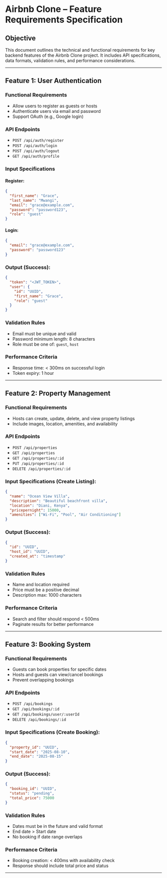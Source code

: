 # Airbnb Clone – Feature Requirements Specification

## Objective
This document outlines the technical and functional requirements for key backend features of the Airbnb Clone project. It includes API specifications, data formats, validation rules, and performance considerations.

---

## Feature 1: User Authentication

### Functional Requirements
- Allow users to register as guests or hosts
- Authenticate users via email and password
- Support OAuth (e.g., Google login)

### API Endpoints
- `POST /api/auth/register`
- `POST /api/auth/login`
- `POST /api/auth/logout`
- `GET /api/auth/profile`

### Input Specifications
#### Register:
```json
{
  "first_name": "Grace",
  "last_name": "Mwangi",
  "email": "grace@example.com",
  "password": "password123",
  "role": "guest"
}
```

#### Login:
```json
{
  "email": "grace@example.com",
  "password": "password123"
}
```

### Output (Success):
```json
{
  "token": "<JWT_TOKEN>",
  "user": {
    "id": "UUID",
    "first_name": "Grace",
    "role": "guest"
  }
}
```

### Validation Rules
- Email must be unique and valid
- Password minimum length: 8 characters
- Role must be one of: `guest`, `host`

### Performance Criteria
- Response time: < 300ms on successful login
- Token expiry: 1 hour

---

## Feature 2: Property Management

### Functional Requirements
- Hosts can create, update, delete, and view property listings
- Include images, location, amenities, and availability

### API Endpoints
- `POST /api/properties`
- `GET /api/properties`
- `GET /api/properties/:id`
- `PUT /api/properties/:id`
- `DELETE /api/properties/:id`

### Input Specifications (Create Listing):
```json
{
  "name": "Ocean View Villa",
  "description": "Beautiful beachfront villa",
  "location": "Diani, Kenya",
  "pricepernight": 15000,
  "amenities": ["Wi-Fi", "Pool", "Air Conditioning"]
}
```

### Output (Success):
```json
{
  "id": "UUID",
  "host_id": "UUID",
  "created_at": "timestamp"
}
```

### Validation Rules
- Name and location required
- Price must be a positive decimal
- Description max: 1000 characters

### Performance Criteria
- Search and filter should respond < 500ms
- Paginate results for better performance

---

## Feature 3: Booking System

### Functional Requirements
- Guests can book properties for specific dates
- Hosts and guests can view/cancel bookings
- Prevent overlapping bookings

### API Endpoints
- `POST /api/bookings`
- `GET /api/bookings/:id`
- `GET /api/bookings/user/:userId`
- `DELETE /api/bookings/:id`

### Input Specifications (Create Booking):
```json
{
  "property_id": "UUID",
  "start_date": "2025-08-10",
  "end_date": "2025-08-15"
}
```

### Output (Success):
```json
{
  "booking_id": "UUID",
  "status": "pending",
  "total_price": 75000
}
```

### Validation Rules
- Dates must be in the future and valid format
- End date > Start date
- No booking if date range overlaps

### Performance Criteria
- Booking creation: < 400ms with availability check
- Response should include total price and status

---


